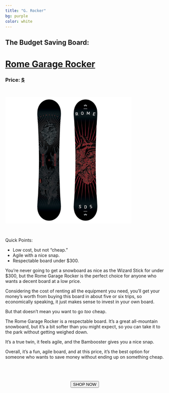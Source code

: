 ```yaml
---
title: "G. Rocker"
bg: purple
color: white
---
```


<!-- https://www.amazon.com/Rome-Garage-Rocker-Snowboard-2013/dp/B0060BKIXC/ref=sr_1_1?ie=UTF8&qid=1514049984&sr=8-1&keywords=rome+garage+rocker -->
<!-- http://amzn.to/2C1r76A -->

## The Budget Saving Board:

# [Rome Garage Rocker](http://amzn.to/2C1r76A)

### Price: [$](http://amzn.to/2C1r76A)

<img class="circle-img" src="/img/rome_gr.jpg" height="400em" width="400em" style="margin: 2em 0 2em 0" />

Quick Points:

- Low cost, but not “cheap.”
- Agile with a nice snap.
- Respectable board under $300.

You’re never going to get a snowboard as nice as the Wizard Stick for under $300, but the Rome Garage Rocker is the perfect choice for anyone who wants a decent board at a low price.

Considering the cost of renting all the equipment you need, you’ll get your money’s worth from buying this board in about five or six trips, so economically speaking, it just makes sense to invest in your own board.

But that doesn’t mean you want to go *too* cheap.

The Rome Garage Rocker is a respectable board. It’s a great all-mountain snowboard, but it’s a bit softer than you might expect, so you can take it to the park without getting weighed down.

It’s a true twin, it feels agile, and the Bambooster gives you a nice snap.

Overall, it’s a fun, agile board, and at this price, it’s the best option for someone who wants to save money without ending up on something cheap.

<form action="http://amzn.to/2C1r76A">
 <center><input type="submit" value="SHOP NOW" class="css3button" style="margin-top: 4em"></center>
</form>

